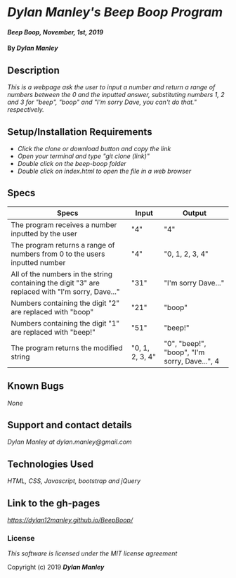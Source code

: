 # _Dylan Manley's Beep Boop Program_

#### _Beep Boop, November, 1st, 2019_

#### By _**Dylan Manley**_

## Description

_This is a webpage ask the user to input a number and return a range of numbers between the 0 and the inputted answer, substituting numbers 1, 2 and 3 for "beep", "boop" and "I'm sorry Dave, you can't do that." respectively._

## Setup/Installation Requirements

* _Click the clone or download button and copy the link_
* _Open your terminal and type "git clone (link)"_
* _Double click on the beep-boop folder_
* _Double click on index.html to open the file in a web browser_

## Specs

|Specs|Input|Output|
|-|-|-|
|The program receives a number inputted by the user|"4"|"4"|
|The program returns a range of numbers from 0 to the users inputted number|"4"|"0, 1, 2, 3, 4"|
|All of the numbers in the string containing the digit "3" are replaced with "I'm sorry, Dave..."|"31"|"I'm sorry Dave..."|
|Numbers containing the digit "2" are replaced with "boop"|"21"|"boop"|
|Numbers containing the digit "1" are replaced with "beep!"|"51"|"beep!"|
|The program returns the modified string|"0, 1, 2, 3, 4"|"0", "beep!", "boop", "I'm sorry, Dave...", 4|

## Known Bugs

_None_

## Support and contact details

_Dylan Manley at dylan.manley@gmail.com_

## Technologies Used

_HTML, CSS, Javascript, bootstrap and jQuery_

## Link to the gh-pages ##

_https://dylan12manley.github.io/BeepBoop/_

### License

*This software is licensed under the MIT license agreement*

Copyright (c) 2019 **_Dylan Manley_**
